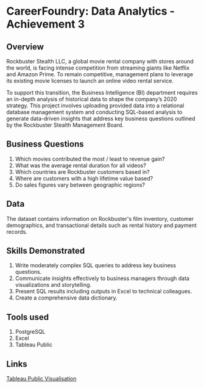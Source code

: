 # CareerFoundry: Data Analytics - Achievement 3

## Overview
Rockbuster Stealth LLC, a global movie rental company with stores around the world, is facing intense competition from streaming giants like Netflix and Amazon Prime. To remain competitive, management plans to leverage its existing movie licenses to launch an online video rental service.

To support this transition, the Business Intelligence (BI) department requires an in-depth analysis of historical data to shape the company’s 2020 strategy. This project involves uploading provided data into a relational database management system and conducting SQL-based analysis to generate data-driven insights that address key business questions outlined by the Rockbuster Stealth Management Board.

## Business Questions 
1. Which movies contributed the most / least to revenue gain?
2. What was the average rental duration for all videos?
3. Which countries are Rockbuster customers based in?
4. Where are customers with a high lifetime value based?
5. Do sales figures vary between geographic regions?

## Data
The dataset contains information on Rockbuster's film inventory, customer demographics, and transactional details such as rental history and payment records.

## Skills Demonstrated
1. Write moderately complex SQL queries to address key business questions.
2. Communicate insights effectively to business managers through data visualizations and storytelling.
3. Present SQL results including outputs in Excel to technical colleagues.
4. Create a comprehensive data dictionary.

## Tools used
1. PostgreSQL
2. Excel
3. Tableau Public

## Links
[Tableau Public Visualisation](https://public.tableau.com/shared/KMBBM2GM3?:display_count=n&:origin=viz_share_link)
